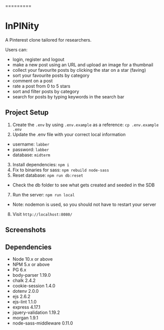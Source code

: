 
=========
# InPINity

A Pinterest clone tailored for researchers.

Users can:
- login, register and logout
- make a new post using an URL and upload an image for a thumbnail
- collect your favourite posts by clicking the star on a star (faving)
- sort your favourite posts by category
- comment on a post
- rate a post from 0 to 5 stars
- sort and filter posts by category
- search for posts by typing keywords in the search bar

## Project Setup
1. Create the `.env` by using `.env.example` as a reference: `cp .env.example .env`
2. Update the .env file with your correct local information 
  - username: `labber` 
  - password: `labber` 
  - database: `midterm`
3. Install dependencies: `npm i`
4. Fix to binaries for sass: `npm rebuild node-sass`
5. Reset database: `npm run db:reset`
  - Check the db folder to see what gets created and seeded in the SDB
7. Run the server: `npm run local`
  - Note: nodemon is used, so you should not have to restart your server
8. Visit `http://localhost:8080/`

## Screenshots


## Dependencies

- Node 10.x or above
- NPM 5.x or above
- PG 6.x
- body-parser 1.19.0
- chalk 2.4.2
- cookie-session 1.4.0
- dotenv 2.0.0
- ejs 2.6.2
- ejs-lint 1.1.0
- express 4.17.1
- jquery-validation 1.19.2
- morgan 1.9.1
- node-sass-middleware 0.11.0
